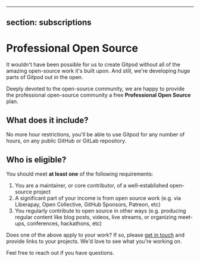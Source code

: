 <script context="module">
  export const prerender = true;
</script>

---

## section: subscriptions

# Professional Open Source

It wouldn't have been possible for us to create Gitpod without all of the amazing open-source work it's built upon. And still, we're developing huge parts of Gitpod out in the open.

Deeply devoted to the open-source community, we are happy to provide the professional open-source community a free **Professional Open Source** plan.

## What does it include?

No more hour restrictions, you'll be able to use Gitpod for any number of hours, on any public GitHub or GitLab repository.

## Who is eligible?

You should meet **at least one** of the following requirements:

1. You are a maintainer, or core contributor, of a well-established open-source project
2. A significant part of your income is from open source work (e.g. via Liberapay, Open Collective, GitHub Sponsors, Patreon, etc)
3. You regularly contribute to open source in other ways (e.g. producing regular content like blog posts, videos, live streams, or organizing meet-ups, conferences, hackathons, etc)

Does one of the above apply to your work? If so, please [get in touch](/contact) and provide links to your projects. We'd love to see what you're working on.

Feel free to reach out if you have questions.
